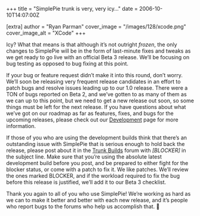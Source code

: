 +++
title = "SimplePie trunk is very, very icy…"
date = 2006-10-10T14:07:00Z

[extra]
author = "Ryan Parman"
cover_image = "/images/128/xcode.png"
cover_image_alt = "XCode"
+++

Icy? What that means is that although it’s not outright _frozen_, the only changes to SimplePie will be in the form of last-minute fixes and tweaks as we get ready to go live with an official Beta 3 release. We’ll be focusing on bug testing as opposed to bug fixing at this point.

If your bug or feature request didn’t make it into this round, don’t worry. We’ll soon be releasing very frequent release candidates in an effort to patch bugs and resolve issues leading up to our 1.0 release. There were a TON of bugs reported on Beta 2, and we’ve gotten to as many of them as we can up to this point, but we need to get a new release out soon, so some things must be left for the next release. If you have questions about what we’ve got on our roadmap as far as features, fixes, and bugs for the upcoming releases, please check out our [Development](/development/) page for more information.

If those of you who are using the development builds think that there’s an outstanding issue with SimplePie that is serious enough to hold back the release, please post about it in the [Trunk Builds](/support/viewforum.php?id=12) forum with _\[BLOCKER\]_ in the subject line. Make sure that you’re using the absolute latest development build before you post, and be prepared to either fight for the blocker status, or come with a patch to fix it. We like patches. We’ll review the ones marked BLOCKER, and if the workload required to fix the bug before this release is justified, we’ll add it to our Beta 3 checklist.

Thank you again to all of you who use SimplePie! We’re working as hard as we can to make it better and better with each new release, and it’s people who report bugs to the forums who help us accomplish that. 🙂
